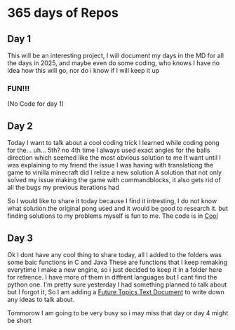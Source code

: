 # 365 days of Repos

## Day 1

This will be an interesting project, I will document my days in the MD for all the days in 2025, and maybe even do some coding, who knows
I have no idea how this will go, nor do i know if I will keep it up

<h3>FUN!!!</h3>

(No Code for day 1)

## Day 2

Today I want to talk about a cool coding trick I learned while coding pong for the... uh... 5th? no 4th time
I always used exact angles for the balls direction which seemed like the most obvious solution to me
It want until I was explaining to my friend the issue I was having with translationg the game to vinilla minecraft did I relize a new solution
A solution that not only solved my issue making the game with commandblocks, it also gets rid of all the bugs my previous iterations had

So I would like to share it today because I find it intresting, I do not know what solution the original pong used and it would be good to research it. but finding solutions to my problems myself is fun to me.
The code is in [Cool](Cool/1.2.25-Move_A_Ball.py)

## Day 3

Ok I dont have any cool thing to share today, all I added to the folders was some baic functions in C and Java
These are functions that I keep remaking everytime I make a new engine, so i just decided to keep it in a folder here for refrence.
I have more of them in diffrent languages but I cant find the python one.
I'm pretty sure yesterday I had something planned to talk about but I forgot it, So I am adding a [Future Topics Text Document](FutureTopics.md) to write down any ideas to talk about.

Tommorow I am going to be very busy so i may miss that day or day 4 might be short
